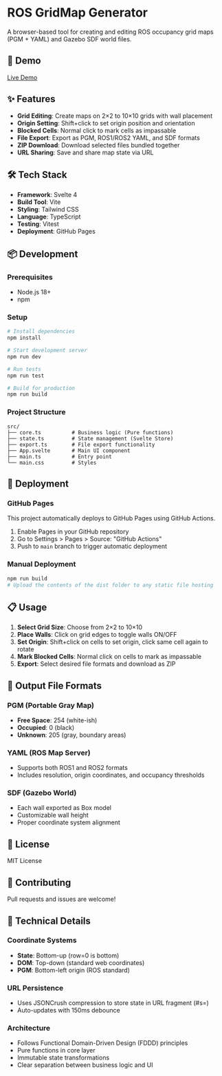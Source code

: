# ROS GridMap Generator

A browser-based tool for creating and editing ROS occupancy grid maps (PGM + YAML) and Gazebo SDF world files.

## 🚀 Demo

[Live Demo](https://ar90n.github.io/ros-gridmap-gen/)

## ✨ Features

- **Grid Editing**: Create maps on 2×2 to 10×10 grids with wall placement
- **Origin Setting**: Shift+click to set origin position and orientation
- **Blocked Cells**: Normal click to mark cells as impassable
- **File Export**: Export as PGM, ROS1/ROS2 YAML, and SDF formats
- **ZIP Download**: Download selected files bundled together
- **URL Sharing**: Save and share map state via URL

## 🛠️ Tech Stack

- **Framework**: Svelte 4
- **Build Tool**: Vite
- **Styling**: Tailwind CSS
- **Language**: TypeScript
- **Testing**: Vitest
- **Deployment**: GitHub Pages

## 📦 Development

### Prerequisites
- Node.js 18+
- npm

### Setup
```bash
# Install dependencies
npm install

# Start development server
npm run dev

# Run tests
npm run test

# Build for production
npm run build
```

### Project Structure
```
src/
├── core.ts          # Business logic (Pure functions)
├── state.ts         # State management (Svelte Store)
├── export.ts        # File export functionality
├── App.svelte       # Main UI component
├── main.ts          # Entry point
└── main.css         # Styles
```

## 🚀 Deployment

### GitHub Pages
This project automatically deploys to GitHub Pages using GitHub Actions.

1. Enable Pages in your GitHub repository
2. Go to Settings > Pages > Source: "GitHub Actions"
3. Push to `main` branch to trigger automatic deployment

### Manual Deployment
```bash
npm run build
# Upload the contents of the dist folder to any static file hosting
```

## 📋 Usage

1. **Select Grid Size**: Choose from 2×2 to 10×10
2. **Place Walls**: Click on grid edges to toggle walls ON/OFF
3. **Set Origin**: Shift+click on cells to set origin, click same cell again to rotate
4. **Mark Blocked Cells**: Normal click on cells to mark as impassable
5. **Export**: Select desired file formats and download as ZIP

## 🎯 Output File Formats

### PGM (Portable Gray Map)
- **Free Space**: 254 (white-ish)
- **Occupied**: 0 (black)
- **Unknown**: 205 (gray, boundary areas)

### YAML (ROS Map Server)
- Supports both ROS1 and ROS2 formats
- Includes resolution, origin coordinates, and occupancy thresholds

### SDF (Gazebo World)
- Each wall exported as Box model
- Customizable wall height
- Proper coordinate system alignment

## 📜 License

MIT License

## 🤝 Contributing

Pull requests and issues are welcome!

## 🔧 Technical Details

### Coordinate Systems
- **State**: Bottom-up (row=0 is bottom)
- **DOM**: Top-down (standard web coordinates)
- **PGM**: Bottom-left origin (ROS standard)

### URL Persistence
- Uses JSONCrush compression to store state in URL fragment (#s=)
- Auto-updates with 150ms debounce

### Architecture
- Follows Functional Domain-Driven Design (FDDD) principles
- Pure functions in core layer
- Immutable state transformations
- Clear separation between business logic and UI
